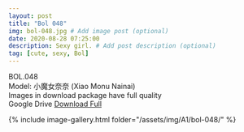 ```yaml
---
layout: post
title: "Bol 048"
img: bol-048.jpg # Add image post (optional)
date: 2020-08-28 07:25:00
description: Sexy girl. # Add post description (optional)
tag: [cute, sexy, Bol]
---
```

BOL.048  
Model: 小魔女奈奈 (Xiao Monu Nainai)                                                        
Images in download package have full quality                    
Google Drive [Download Full](http://gestyy.com/eewrhD)

{% include image-gallery.html folder="/assets/img/A1/bol-048/" %}
